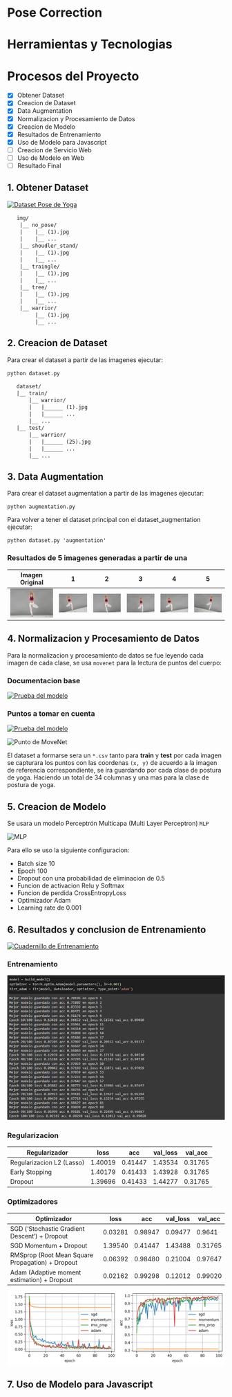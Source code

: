 # Pose Correction

<!-- [![wakatime](https://wakatime.com/badge/github/Grover101/Pose-Correction.svg?style=flat-square)](https://wakatime.com/badge/github/Grover101/Pose-Correction) -->

# Herramientas y Tecnologias

# Procesos del Proyecto

- [x] Obtener Dataset
- [x] Creacion de Dataset
- [x] Data Augmentation
- [x] Normalizacion y Procesamiento de Datos
- [x] Creacion de Modelo
- [x] Resultados de Entrenamiento
- [x] Uso de Modelo para Javascript
- [ ] Creacion de Servicio Web
- [ ] Uso de Modelo en Web
- [ ] Resultado Final

## 1. Obtener Dataset

[![Dataset Pose de Yoga](https://img.shields.io/badge/Download-Dataset-blue?style=flat-square&logo=docusign)](https://drive.google.com/drive/folders/1A5BjyqNvs_q7EfUhTdcNEiesZ8IVxMF2?usp=sharing)

```
   img/
    |__ no_pose/
    |    |__ (1).jpg
    |    |__ ...
    |__ shoudler_stand/
    |    |__ (1).jpg
    |    |__ ...
    |__ traingle/
    |    |__ (1).jpg
    |    |__ ...
    |__ tree/
    |    |__ (1).jpg
    |    |__ ...
    |__ warrior/
         |__ (1).jpg
         |__ ...
```

## 2. Creacion de Dataset

Para crear el dataset a partir de las imagenes ejecutar:

```
python dataset.py
```

```
   dataset/
   |__ train/
       |__ warrior/
       |   |______ (1).jpg
       |   |______ ...
       |__ ...
   |__ test/
       |__ warrior/
       |   |______ (25).jpg
       |   |______ ...
       |__ ...
```

<!-- [text](https://github.com/amalaj7/Pose-Estimation-TFLite) -->

## 3. Data Augmentation

Para crear el dataset augmentation a partir de las imagenes ejecutar:

```
python augmentation.py
```

Para volver a tener el dataset principal con el dataset_augmentation ejecutar:

```
python dataset.py 'augmentation'
```

### Resultados de 5 imagenes generadas a partir de una

| Imagen Original                                     | 1                                                         | 2                                                         | 3                                                         | 4                                                         | 5                                                         |
| --------------------------------------------------- | --------------------------------------------------------- | --------------------------------------------------------- | --------------------------------------------------------- | --------------------------------------------------------- | --------------------------------------------------------- |
| ![tree original](<resources/augmentation/(76).png>) | ![tree modificada 1](resources/augmentation/1471-aug.png) | ![tree modificada 2](resources/augmentation/1472-aug.png) | ![tree modificada 3](resources/augmentation/1473-aug.png) | ![tree modificada 4](resources/augmentation/1474-aug.png) | ![tree modificada 5](resources/augmentation/1475-aug.png) |

## 4. Normalizacion y Procesamiento de Datos

Para la normalizacion y procesamiento de datos se fue leyendo cada imagen de cada clase, se usa `movenet` para la lectura de puntos del cuerpo:

### Documentacion base

[![Prueba del modelo](https://img.shields.io/badge/MoveNet-Docuemtacion-green?style=flat-square&logo=tensorflow)](https://tfhub.dev/google/movenet/singlepose/lightning/4)

### Puntos a tomar en cuenta

[![Prueba del modelo](https://img.shields.io/badge/MoveNet-Prueba%20Demo-orange?style=flat-square&logo=tensorflow)](https://storage.googleapis.com/tfjs-models/demos/pose-detection/index.html?model=movenet)

![Punto de MoveNet](https://learnopencv.com/wp-content/uploads/2021/05/fix-overlay-issue.jpg)

El dataset a formarse sera un `*.csv` tanto para **train** y **test** por cada imagen se capturara los puntos con las coordenas `(x, y)` de acuerdo a la imagen de referencia correspondiente, se ira guardando por cada clase de postura de yoga. Haciendo un total de 34 columnas y una mas para la clase de postura de yoga.

## 5. Creacion de Modelo

Se usara un modelo Perceptrón Multicapa (Multi Layer Perceptron) `MLP`

![MLP](https://www.dotnetlovers.com/images/NeuralNetwork314202013722AM.png)

Para ello se uso la siguiente configuracion:

- Batch size 10
- Epoch 100
- Dropout con una probabilidad de eliminacion de 0.5
- Funcion de activacion Relu y Softmax
- Funcion de perdida CrossEntropyLoss
- Optimizador Adam
- Learning rate de 0.001

## 6. Resultados y conclusion de Entrenamiento

[![Cuadernillo de Entrenamiento](https://img.shields.io/badge/Notebook-Entrenamiento%20Modelo-blue?style=flat-square&logo=googlecolab)](notebooks/Creacion_de_modelo.ipynb)

### Entrenamiento

![Entranamiento de Modelo](resources/modelo/Entrenamiento.PNG)

### Regularizacion

| Regularizador             | loss    | acc     | val_loss | val_acc |
| ------------------------- | ------- | ------- | -------- | ------- |
| Regularizacion L2 (Lasso) | 1.40019 | 0.41447 | 1.43534  | 0.31765 |
| Early Stopping            | 1.40179 | 0.41433 | 1.43928  | 0.31765 |
| Dropout                   | 1.39696 | 0.41433 | 1.44277  | 0.31765 |

### Optimizadores

| Optimizador                                      | loss    | acc     | val_loss | val_acc |
| ------------------------------------------------ | ------- | ------- | -------- | ------- |
| SGD (‘Stochastic Gradient Descent‘) + Dropout    | 0.03281 | 0.98947 | 0.09477  | 0.9641  |
| SGD Momentum + Dropout                           | 1.39540 | 0.41447 | 1.43488  | 0.31765 |
| RMSprop (Root Mean Square Propagation) + Dropout | 0.06392 | 0.98480 | 0.21004  | 0.97647 |
| Adam (Adaptive moment estimation) + Dropout      | 0.02162 | 0.99298 | 0.12012  | 0.99020 |

![Resultados de Optimizadores](resources/modelo/Optimizadores.png)

## 7. Uso de Modelo para Javascript
